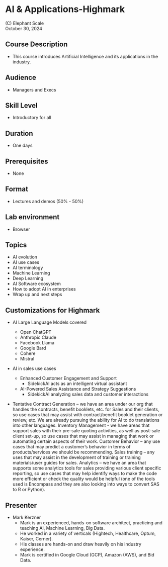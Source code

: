 # AI & Applications-Highmark

(C) Elephant Scale  
October 30, 2024

## Course Description

* This course introduces Artificial Intelligence and its applications in the industry.

## Audience
* Managers and Execs

## Skill Level

* Introductory for all

## Duration
* One days

## Prerequisites
* None

## Format
* Lectures and demos (50% - 50%)

## Lab environment
* Browser

## Topics

* AI evolution
* AI use cases
* AI terminology
* Machine Learning
* Deep Learning
* AI Software ecosystem
* How to adopt AI in enterprises
* Wrap up and next steps

## Customizations for Highmark
* AI Large Language Models covered
  * Open ChatGPT 
  * Anthropic Claude
  * Facebook Llama
  * Google Bard
  * Cohere
  * Mistral
* AI in sales use cases
  * Enhanced Customer Engagement and Support
    * SidekickAI acts as an intelligent virtual assistant
  * AI-Powered Sales Assistance and Strategy Suggestions
    * SidekickAI analyzing sales data and customer interactions

* Tentative
  Contract Generation – we have an area under our org that handles the contracts, benefit booklets, etc. for Sales and their clients, so use cases that may assist with contract/benefit booklet generation or review, etc.  We are already pursuing the ability for AI to do translations into other languages.
  Inventory Management - we have areas that support sales with their pre-sale quoting activities, as well as post-sale client set-up, so use cases that may assist in managing that work or automating certain aspects of their work.
  Customer Behavior – any use cases that may predict a customer’s behavior in terms of products/services we should be recommending.
  Sales training – any uses that may assist in the development of training or training materials/user guides for sales.
  Analytics – we have an area that supports some analytics tools for sales providing various client specific reporting, so use cases that may help identify ways to make the code more efficient or check the quality would be helpful (one of the tools used is Encompass and they are also looking into ways to convert SAS to R or Python).

## Presenter 
* Mark Kerzner
  * Mark is an experienced, hands-on software architect, practicing and teaching AI, Machine Learning, Big Data.
  * He worked in a variety of verticals (Hightech, Healthcare, Optum, Kaiser, Cerner). 
  * His classes are hands-on and draw heavily on his industry experience. 
  * Mark is certified in Google Cloud (GCP), Amazon (AWS), and Bid Data.